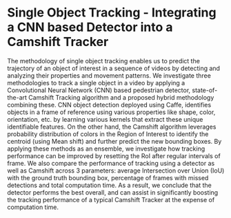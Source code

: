 # Single Object Tracking - Integrating a CNN based Detector into a Camshift Tracker
The methodology of single object tracking enables us to predict the trajectory of an object of interest in a sequence of videos by detecting and analyzing their properties and movement patterns. We investigate three methodologies to track a single object in a video by applying a Convolutional Neural Network (CNN) based pedestrian detector, state-of-the-art Camshift Tracking algorithm and a proposed hybrid methodology combining these. CNN object detection deployed using Caffe, identifies objects in a frame of reference using various properties like shape, color, orientation, etc. by learning various kernels that extract these unique identifiable features. On the other hand, the Camshift algorithm leverages probability distribution of colors in the Region of Interest to identify the centroid (using Mean shift) and further predict the new bounding boxes. By applying these methods as an ensemble, we investigate how tracking performance can be improved by resetting the RoI after regular intervals of frame. We also compare the performance of tracking using a detector as well as Camshift across 3 parameters: average Intersection over Union (IoU) with the ground truth bounding box, percentage of frames with missed detections and total computation time. As a result, we conclude that the detector performs the best overall, and can assist in significantly boosting the tracking performance of a typical Camshift Tracker at the expense of computation time.
